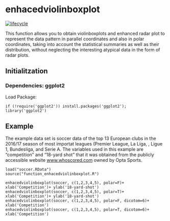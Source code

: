 <!-- README.md is generated from README.Rmd. Please edit that file -->

# enhacedviolinboxplot

[![lifecycle](https://img.shields.io/badge/lifecycle-experimental-orange.svg)](https://www.tidyverse.org/lifecycle/#experimental)

This function allows you to obtain violinboxplots and enhanced radar plot to represent the data pattern in parallel coordinates and also in polar coordinates, taking into account the statistical summaries as well as their distribution, without neglecting the interesting atypical data in the form of radar plots.

## Initialitzation

### Dependencies: ggplot2

Load Package: 

```{r}
if (!require('ggplot2')) install.packages('ggplot2'); library('ggplot2')
```

## Example

The example data set is soccer data of the top 13 European clubs in the 2016/17 season of most importat leagues (Premier League, La Liga, , Ligue 1, Bundesliga, and Serie A. The variables used in this example are “competition” and “18-yard shot” that it was obtained from the publicly accessible website www.whoscored.com owned by Opta Sports.  

```{r}
load("soccer.RData")
source("function_enhacedviolinboxplot.R")
```

```{r}
enhacedviolinboxplot(soccer, c(1,2,3,4,5), polar=F)+ xlab('Competition')+ ylab('18-yard-shot')
enhacedviolinboxplot(soccer, c(1,2,3,4,5), polar=T)+ xlab('Competition')+ ylab('18-yard-shot')
enhacedviolinboxplot(soccer, c(1,2,3,4,5), polar=F, dicotom=6)+ xlab('Competition')
enhacedviolinboxplot(soccer, c(1,2,3,4,5), polar=T, dicotom=6)+ xlab('Competition')
```




